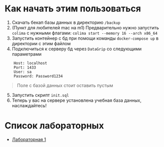 # Как начать этим пользоваться

1. Скачать бекап базы данных в директорию `/backup`
2. (Пункт для любителей mac на m1) Предварительно нужно запустить `colima` с нужными флагами: `colima start --memory 16 --arch x86_64`
3. Запустить контейнер с бд при помощи команды `docker-compose up` в директории с этим файлом
4. Подключиться к серверу бд через `DataGrip` со следующими параметрами

```
    Host: localhost
    Port: 1433
    User: sa
    Password: Password1234
```

> Поле с базой данных стоит оставить пустым

5. Запустить скрипт `init.sql`
6. Теперь у вас на сервере установлена учебная база данных, наслаждайтесь!

# Список лабораторных

- [Лабораторная 1](lab1.sql)